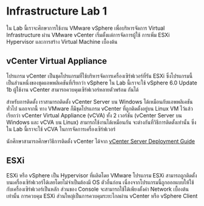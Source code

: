 # Infrastructure Lab 1

ใน Lab นี้เราจะศึกษาการใช้งาน VMware vSphere เพื่อบริหารจัดการ Virtual Infrastructure ผ่าน VMware vCenter เริ่มตั้งแต่การจัดการผู้ใช้ การเพิ่ม ESXi Hypervisor และการสร้าง Virtual Machine เบื้องต้น

## vCenter Virtual Appliance
โปรแกรม vCenter เป็นชุดโปรแกรมที่ใช้บริหารจัดการเครื่องเซิร์ฟเวอร์ที่รัน ESXi ซึ่งโปรแกรมนี้เป็นส่วนหนึ่งของชุดแอพพลิเคชันที่เรียกว่า vSphere ใน Lab นี้เราจะใช้ vSphere 6.0 Update 1b ผู้ใช้งาน vCenter สามารถควบคุมเซิร์ฟเวอร์หลายตัวพร้อม กันได้

สำหรับการติดตั้ง เราสามารถติดตั้ง vCenter Server บน Windows ได้เหมือนกับแอพพลิเคชันทั่วไป นอกจากนี้ ทาง VMware ก็มีชุดโปรแกรม vCenter ที่ถูกติดตั้งอยู่บน Linux VM ไว้แล้ว เรียกว่า vCenter Virtual Appliance (vCVA) ทั้ง 2 เวอร์ชัน (vCenter Server บน Windows และ vCVA บน Linux) สามารถใช้งานได้เหมือนกัน จะต่างกันที่วิธีการติดตั้งเท่านั้น ซึ่งใน Lab นี้เราจะใช้ vCVA ในการจัดการเครื่องเซิร์ฟเวอร์

นักศึกษาสามารถศึกษาวิธีการติดตั้ง vCenter ได้จาก
[vCenter Server Deployment Guide](http://www.vmware.com/files/pdf/vcenter/VMware-vCenter-Server-5.5-Technical-Whitepaper.pdf)

## ESXi
ESXi หรือ vSphere เป็น Hypervisor ที่ผลิตโดย VMware โปรแกรม ESXi สามารถถูกติดตั้งบนเครื่องเซิร์ฟเวอร์ได้เลยโดยไม่จำเป็นต้องมี OS ตัวอื่นก่อน เนื่องจากโปรแกรมนี้ถูกออกแบบให้ใช้กับเครื่องเซิร์ฟเวอร์เป็นหลัก ส่วนของ Console จะสามารถใช้ได้เพียงตั้งค่า Network เบื้องต้นเท่านั้น การควบคุม ESXi ส่วนใหญ่เป็นการควบคุมระยะไกลผ่าน vCenter หรือ vSphere Client
